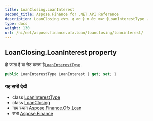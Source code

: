 ```yaml
---
title: LoanClosing.LoanInterest
second_title: Aspose.Finance for .NET API Reference
description: LoanClosing संपत्त. ह जत है य सेट करत हैLoanInterestType .
type: docs
weight: 130
url: /hi/net/aspose.finance.ofx.loan/loanclosing/loaninterest/
---
```

## LoanClosing.LoanInterest property

हो जाता है या सेट करता है[`LoanInterestType`](../../../aspose.finance.ofx/loaninteresttype/) .

```csharp
public LoanInterestType LoanInterest { get; set; }
```

### यह सभी देखें

* class [LoanInterestType](../../../aspose.finance.ofx/loaninteresttype/)
* class [LoanClosing](../)
* नाम स्थान [Aspose.Finance.Ofx.Loan](../../loanclosing/)
* सभा [Aspose.Finance](../../../)


